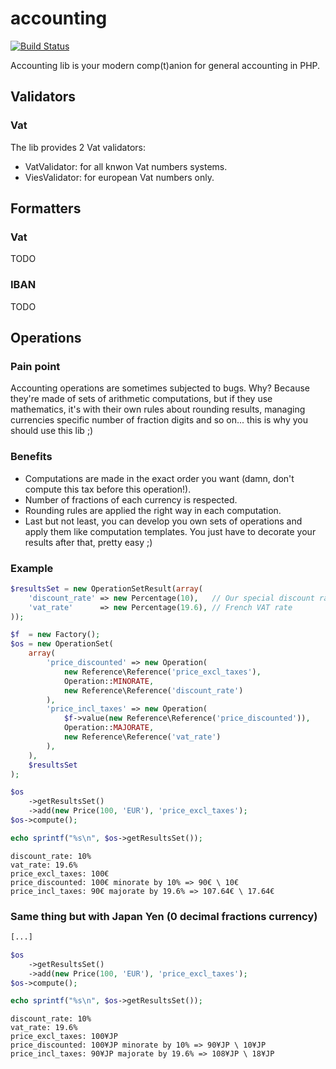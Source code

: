 # accounting

[![Build Status](https://travis-ci.org/rezzza/accounting.png)](https://travis-ci.org/rezzza/accounting)

Accounting lib is your modern comp(t)anion for general accounting in PHP.

## Validators

### Vat

The lib provides 2 Vat validators:
- VatValidator: for all knwon Vat numbers systems.
- ViesValidator: for european Vat numbers only.


## Formatters

### Vat

TODO

### IBAN

TODO

## Operations

### Pain point

Accounting operations are sometimes subjected to bugs.
Why? Because they're made of sets of arithmetic computations, but if they use mathematics,
it's with their own rules about rounding results, managing currencies specific number of fraction digits and so on... this is why you should use this lib ;)

### Benefits

- Computations are made in the exact order you want (damn, don't compute this tax before this operation!).
- Number of fractions of each currency is respected.
- Rounding rules are applied the right way in each computation.
- Last but not least, you can develop you own sets of operations and apply them like computation templates. You just have to decorate your results after that, pretty easy ;)

### Example

```php
$resultsSet = new OperationSetResult(array(
    'discount_rate' => new Percentage(10),   // Our special discount rate for that lucky guy
    'vat_rate'      => new Percentage(19.6), // French VAT rate
));

$f  = new Factory();
$os = new OperationSet(
    array(
        'price_discounted' => new Operation(
            new Reference\Reference('price_excl_taxes'),
            Operation::MINORATE,
            new Reference\Reference('discount_rate')
        ),
        'price_incl_taxes' => new Operation(
            $f->value(new Reference\Reference('price_discounted')),
            Operation::MAJORATE,
            new Reference\Reference('vat_rate')
        ),
    ),
    $resultsSet
);

$os
    ->getResultsSet()
    ->add(new Price(100, 'EUR'), 'price_excl_taxes');
$os->compute();

echo sprintf("%s\n", $os->getResultsSet());
```

```
discount_rate: 10%
vat_rate: 19.6%
price_excl_taxes: 100€
price_discounted: 100€ minorate by 10% => 90€ \ 10€
price_incl_taxes: 90€ majorate by 19.6% => 107.64€ \ 17.64€
```

### Same thing but with Japan Yen (0 decimal fractions currency)

```php
[...]

$os
    ->getResultsSet()
    ->add(new Price(100, 'EUR'), 'price_excl_taxes');
$os->compute();

echo sprintf("%s\n", $os->getResultsSet());
```

```
discount_rate: 10%
vat_rate: 19.6%
price_excl_taxes: 100¥JP
price_discounted: 100¥JP minorate by 10% => 90¥JP \ 10¥JP
price_incl_taxes: 90¥JP majorate by 19.6% => 108¥JP \ 18¥JP
```
